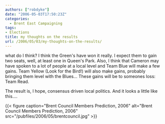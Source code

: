 ```yaml
---
authors: ["robdyke"]
date: "2006-05-03T17:50:23Z"
categories:
  - Brent East Campaigning
tags:
- Elections
title: my thoughts on the results
url: /2006/05/03/my-thoughts-on-the-results/
---
```

what do I think? I think the Green's have won it really. I expect them to gain two seats, well, at least one in Queen's Park. Also, I think that Cameron may have spoken to a lot of people at a local level and Team Blue will make a few gains. Team Yellow (Look for the Bird!) will also make gains, probably bringing them level with the Blues... These gains will be to someones loss: Team Read.

The result is, I hope, consensus driven local politics. And it looks a little like this....

{{< figure caption="Brent Council Members Prediction, 2006" alt="Brent Council Members Prediction, 2006" src="/pubfiles/2006/05/brentcouncil.jpg" >}}